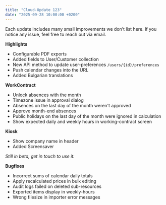 ```yaml
---
title: "Cloud-Update 123"
date: "2025-09-28 10:00:00 +0200"
---
```


Each update includes many small improvements we don’t list here. If you notice any issue, feel free to reach out via email.

**Highlights**

- Configurable PDF exports
- Added fields to User/Customer collection
- New API method to update user-preferences `/users/{id}/preferences`
- Push calendar changes into the URL
- Added Bulgarian translations
 
**WorkContract**

- Unlock absences with the month
- Timezone issue in approval dialog
- Absences on the last day of the month weren't approved
- Approve month-end absences
- Public holidays on the last day of the month were ignored in calculation
- Show expected daily and weekly hours in working-contract screen

**Kiosk**

- Show company name in header
- Added Screensaver

*Still in beta, get in touch to use it.*

**Bugfixes**

- Incorrect sums of calendar daily totals 
- Apply recalculated prices in bulk editing
- Audit logs failed on deleted sub-resources
- Exported items display in weekly-hours
- Wrong filesize in importer error messages 
